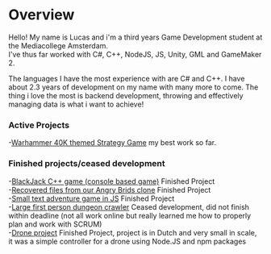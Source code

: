 # Overview

Hello! My name is Lucas and i'm a third years Game Development student at the Mediacollege Amsterdam.</br>
I've thus far worked with C#, C++, NodeJS, JS, Unity, GML and GameMaker 2.

The languages I have the most experience with are C# and C++.
I have about 2.3 years of development on my name with many more to come.
The thing i love the most is backend development, throwing and effectively managing data is what i want to achieve!

### Active Projects
-[Warhammer 40K themed Strategy Game](https://github.com/Shaw358/Wh40K) my best work so far.

### Finished projects/ceased development
-[BlackJack C++ game (console based game)](https://github.com/Shaw358/CardCPPGame/tree/master/CardGames) Finished Project</br>
-[Recovered files from our Angry Brids clone](https://github.com/Shaw358/AngryBirdsCloneRecovery) Finished Project</br>
-[Small text adventure game in JS](https://github.com/Shaw358/PROJ---txtAG) Finished Project</br>
-[Large first person dungeon crawler](https://github.com/Firelonze/ProjectMythe/blob/master/README.md) Ceased development, did not finish within deadline (not all work online but really learned me how to properly plan and work with SCRUM)</br>
-[Drone project](https://github.com/Shaw358/Input-Output-Jordi-Lucas) Finished Project, project is in Dutch and very small in scale, it was a simple controller for a drone using Node.JS and npm packages
